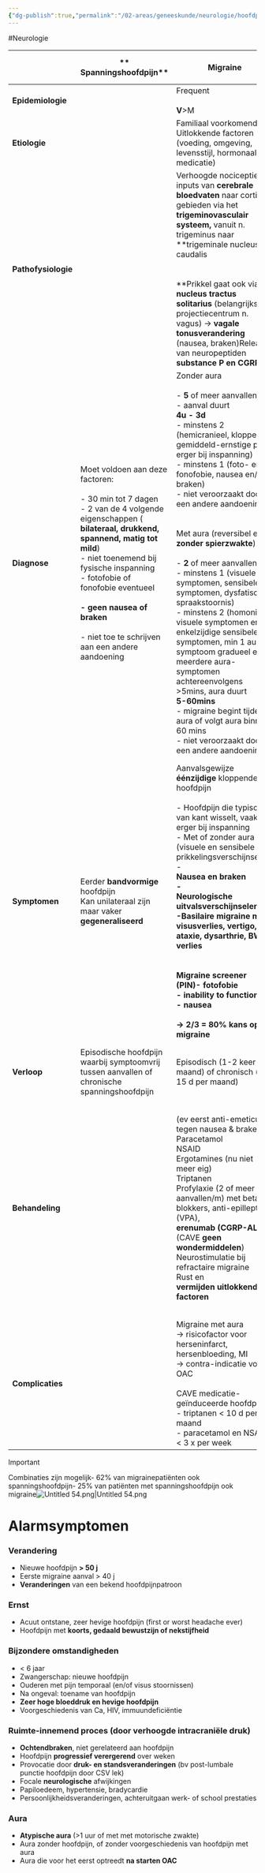 ```yaml
---
{"dg-publish":true,"permalink":"/02-areas/geneeskunde/neurologie/hoofdpijn/","noteIcon":"","created":"2024-11-24T10:55:11.798+01:00","updated":"2024-12-31T16:51:46.918+01:00"}
---
```


#Neurologie 

|                     | **  Spanningshoofdpijn**                                                                                                                                                                                                                                                                                                                                      | **Migraine**                                                                                                                                                                                                                                                                                                                                                                                                                                                                                                                                                                                                                                                                                                                                                                                                               | **Clusterhoofdpijn**                                                                                                                                                                                                                                                                                                                                                                                                           | **Trigeminusneuralgie**                                                                                                                                                                                                                                                                                                        | **Middelen-geïnduceerde hoofdpijn**                                                                                                                                                                                                                                                                                                                                 |
| ------------------- | ------------------------------------------------------------------------------------------------------------------------------------------------------------------------------------------------------------------------------------------------------------------------------------------------------------------------------------------------------------- | -------------------------------------------------------------------------------------------------------------------------------------------------------------------------------------------------------------------------------------------------------------------------------------------------------------------------------------------------------------------------------------------------------------------------------------------------------------------------------------------------------------------------------------------------------------------------------------------------------------------------------------------------------------------------------------------------------------------------------------------------------------------------------------------------------------------------- | ------------------------------------------------------------------------------------------------------------------------------------------------------------------------------------------------------------------------------------------------------------------------------------------------------------------------------------------------------------------------------------------------------------------------------ | ------------------------------------------------------------------------------------------------------------------------------------------------------------------------------------------------------------------------------------------------------------------------------------------------------------------------------ | ------------------------------------------------------------------------------------------------------------------------------------------------------------------------------------------------------------------------------------------------------------------------------------------------------------------------------------------------------------------- |
| **Epidemiologie**   |                                                                                                                                                                                                                                                                                                                                                               | Frequent  <br>  <br>**V**>M                                                                                                                                                                                                                                                                                                                                                                                                                                                                                                                                                                                                                                                                                                                                                                                                | **M**>V (mannelijke migraine)                                                                                                                                                                                                                                                                                                                                                                                                  | >50j  <br>  <br>**CAVE MS <50j**                                                                                                                                                                                                                                                                                               |                                                                                                                                                                                                                                                                                                                                                                     |
| **Etiologie**       |                                                                                                                                                                                                                                                                                                                                                               | Familiaal voorkomend  <br>Uitlokkende factoren (voeding, omgeving, levensstijl, hormonaal, medicatie)                                                                                                                                                                                                                                                                                                                                                                                                                                                                                                                                                                                                                                                                                                                      |                                                                                                                                                                                                                                                                                                                                                                                                                                |                                                                                                                                                                                                                                                                                                                                |                                                                                                                                                                                                                                                                                                                                                                     |
| **Pathofysiologie** |                                                                                                                                                                                                                                                                                                                                                               | Verhoogde nociceptieve inputs van **cerebrale bloedvaten** naar corticale gebieden via het **trigeminovasculair systeem,** vanuit n. trigeminus naar **trigeminale nucleus caudalis  <br>  <br>  <br>**Prikkel gaat ook via **nucleus tractus solitarius** (belangrijkste projectiecentrum n. vagus) → **vagale tonusverandering** (nausea, braken)Release van neuropeptiden **substance P en CGRP**                                                                                                                                                                                                                                                                                                                                                                                                                       |                                                                                                                                                                                                                                                                                                                                                                                                                                |                                                                                                                                                                                                                                                                                                                                |                                                                                                                                                                                                                                                                                                                                                                     |
| **Diagnose**        | Moet voldoen aan deze factoren:  <br>  <br>- 30 min tot 7 dagen  <br>- 2 van de 4 volgende eigenschappen (  <br>**bilateraal, drukkend, spannend, matig tot mild**)  <br>- niet toenemend bij fysische inspanning  <br>- fotofobie of fonofobie eventueel  <br>  <br>**- geen nausea of braken  <br>  <br>**- niet toe te schrijven aan een andere aandoening | Zonder aura  <br>  <br>- **5** of meer aanvallen  <br>- aanval duurt  <br>**4u - 3d**  <br>- minstens 2 (hemicranieel, kloppend, gemiddeld-ernstige pijn, erger bij inspanning)  <br>- minstens 1 (foto- en/of fonofobie, nausea en/of braken)  <br>- niet veroorzaakt door een andere aandoening  <br>  <br>  <br>Met aura (reversibel en **zonder spierzwakte**)  <br>  <br>- **2** of meer aanvallen  <br>- minstens 1 (visuele symptomen, sensibele symptomen, dysfatische spraakstoornis)  <br>- minstens 2 (homonieme visuele symptomen en/of enkelzijdige sensibele symptomen, min 1 aura-symptoom gradueel en/of meerdere aura-symptomen achtereenvolgens >5mins, aura duurt  <br>**5-60mins**  <br>- migraine begint tijdens aura of volgt aura binnen 60 mins  <br>- niet veroorzaakt door een andere aandoening |                                                                                                                                                                                                                                                                                                                                                                                                                                | Niet verwarren met:  <br>Glossopharyngeusneuralgie  <br>- typische pijn in keel dat eveneens kan behandeld worden met Janetta-decompressie  <br>  <br>N. occipitalis maiorneuralgie  <br>- typisch pijn vanuit achterhofod uitstralen over schedel dat met lokale infiltraties (anesthetica of cortisone) kan behandeld worden | Minstens 1 van deze factoren:  <br>  <br>- Gebruik van eenvoudige analgetica of NSAID op  <br>**≥3** dagen per week  <br>- Gebruik van triptanen op  <br>**≥ 2** dagen per week  <br>- Gebruik van ergotamine op  <br>**≥ 1** dag per week  <br>- Dagelijks gebruik van  <br>**> 5 eenheden** caffeïne houdende consumptie (koffie, thee, ice tea, cola, chocolade) |
| **Symptomen**       | Eerder **bandvormige** hoofdpijn  <br>Kan unilateraal zijn maar vaker  <br>**gegeneraliseerd**                                                                                                                                                                                                                                                                | Aanvalsgewijze **éénzijdige** kloppende hoofdpijn  <br>  <br>- Hoofdpijn die typisch van kant wisselt, vaak erger bij inspanning  <br>- Met of zonder aura (visuele en sensibele prikkelingsverschijnselen)  <br>-  <br>**Nausea en braken  <br>-  <br>**Neurologische uitvalsverschijnselen  <br>-Basilaire migraine met visusverlies, vertigo, ataxie, dysarthrie, BWZ verlies  <br>  <br>  <br>Migraine screener (PIN)- fotofobie  <br>- inability to function  <br>- nausea  <br>**  <br>→ 2/3 = 80% kans op migraine  <br>**                                                                                                                                                                                                                                                                                          | Aanvalsgewijze bonzende & stekende hoofdpijn, **in en rond 1 oog**  <br>-  <br>**zeer hevige invaliderende** hoofdpijn! (patiënt is echt radeloos)  <br>- 5-15 mins tot enkele uren  <br>- strikt  <br>**ipsilaterale autonome** verschijnselen (roodheid, conjunctivale injectie, tranenvloed, neusverstopping/-loop)  <br>- lokale zwelling arteria temporalis  <br>  <br>**- GEEN braken  <br>  <br>**- duidelijke agitatie | Plotse 1-2s aanvalletjes van pijnscheuten in 1 aangezichtshelft  <br>- aangezichtspijn thv n. trigeminus  <br>- bepaalde triggerpoints kunnen pijn opwekken  <br>- tic douloureux (pijnlijke samentrekking aangezicht)  <br>  <br>**- GEEN sensibiliteitsafwijkingen** (soms zelfs hyperesthesie)                              |                                                                                                                                                                                                                                                                                                                                                                     |
| **Verloop**         | Episodische hoofdpijn waarbij symptoomvrij tussen aanvallen of chronische spanningshoofdpijn                                                                                                                                                                                                                                                                  | Episodisch (1-2 keer per maand) of chronisch (> 15 d per maand)                                                                                                                                                                                                                                                                                                                                                                                                                                                                                                                                                                                                                                                                                                                                                            | Episodes **1-2 x jaar**, wisselend                                                                                                                                                                                                                                                                                                                                                                                             | In **clusters**                                                                                                                                                                                                                                                                                                                |                                                                                                                                                                                                                                                                                                                                                                     |
| **Behandeling**     |                                                                                                                                                                                                                                                                                                                                                               | (ev eerst anti-emeticum tegen nausea & braken)  <br>Paracetamol  <br>NSAID  <br>Ergotamines (nu niet meer eig)  <br>Triptanen  <br>Profylaxie (2 of meer aanvallen/m) met beta-blokkers, anti-epilleptica  <br>(VPA),  <br>**erenumab (CGRP-AL)** (CAVE **geen wondermiddelen**)  <br>Neurostimulatie bij refractaire migraine  <br>Rust en  <br>**vermijden uitlokkende factoren**                                                                                                                                                                                                                                                                                                                                                                                                                                        | **100% zuurstof  <br>Triptanen  <br>****subcutaan**  <br>Prednisolone, methysergide, verapamil, lithium  <br>Indometacine bij paroxysmale hemicranie  <br>Deep brain stimulation experimenteel  <br>  <br>→ vermoeden clusterhoofdpijn =  <br>**doorsturen**                                                                                                                                                                   | Anti-epileptica (carbamazepine, gabapentine)  <br>Janetta-decompressie bij neurovasculair conflict                                                                                                                                                                                                                             | Volledig - in 1 keer - stoppen met de medicatie  <br>  <br>Meestal verbetering na 1 à 2 weken  <br>  <br>Eventueel ziekteverlof / polyklinische begeleiding / opname  <br>  <br>CAVE toename hoofdpijn mogelijk in eerst weken die volgen  <br>  <br>CAVE na ontwenningsperiode: terugkeer primaire hoofdpijn                                                       |
| **Complicaties**    |                                                                                                                                                                                                                                                                                                                                                               | Migraine met aura  <br>→ risicofactor voor herseninfarct, hersenbloeding, MI  <br>→ contra-indicatie voor OAC  <br>  <br>CAVE medicatie-geïnduceerde hoofdpijn  <br>- triptanen < 10 d per maand  <br>- paracetamol en NSAID < 3 x per week                                                                                                                                                                                                                                                                                                                                                                                                                                                                                                                                                                                |                                                                                                                                                                                                                                                                                                                                                                                                                                |                                                                                                                                                                                                                                                                                                                                |                                                                                                                                                                                                                                                                                                                                                                     |


> [!important]  
> Combinaties zijn mogelijk- 62% van migrainepatiënten ook spanningshoofdpijn- 25% van patiënten met spanningshoofdpijn ook migraine![Untitled 54.png|Untitled 54.png](/img/user/05%20Toolkit/Files/Untitled%2054.png)  

  

# Alarmsymptomen

### Verandering

- Nieuwe hoofdpijn **> 50 j**
- Eerste migraine aanval > 40 j
- **Veranderingen** van een bekend hoofdpijnpatroon

### Ernst

- Acuut ontstane, zeer hevige hoofdpijn (first or worst headache ever)
- Hoofdpijn met **koorts, gedaald bewustzijn of nekstijfheid**

### Bijzondere omstandigheden

- < 6 jaar
- Zwangerschap: nieuwe hoofdpijn
- Ouderen met pijn temporaal (en/of visus stoornissen)
- Na ongeval: toename van hoofdpijn
- **Zeer hoge bloeddruk en hevige hoofdpijn**
- Voorgeschiedenis van Ca, HIV, immuundeficiëntie

### Ruimte-innemend proces (door verhoogde intracraniële druk)

- **Ochtendbraken**, niet gerelateerd aan hoofdpijn
- Hoofdpijn **progressief verergerend** over weken
- Provocatie door **druk- en standsveranderingen** (bv post-lumbale punctie hoofdpijn door CSV lek)
- Focale **neurologische** afwijkingen
- Papiloedeem, hypertensie, bradycardie
- Persoonlijkheidsveranderingen, achteruitgaan werk- of school prestaties

### Aura

- **Atypische aura** (>1 uur of met met motorische zwakte)
- Aura zonder hoofdpijn, of zonder voorgeschiedenis van hoofdpijn met aura
- Aura die voor het eerst optreedt **na starten OAC**